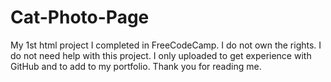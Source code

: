 # Cat-Photo-Page
My 1st html project I completed in FreeCodeCamp. 
I do not own the rights.
I do not need help with this project. 
I only uploaded to get experience with GitHub 
and to add to my portfolio.
Thank you for reading me.
